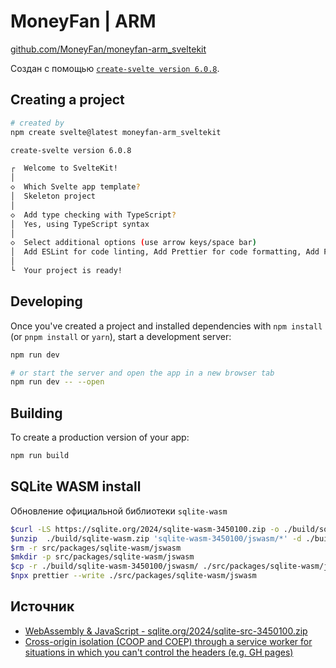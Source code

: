 # MoneyFan | ARM

[github.com/MoneyFan/moneyfan-arm_sveltekit](https://github.com/MoneyFan/moneyfan-arm_sveltekit)

Создан с помощью [`create-svelte version 6.0.8`](https://github.com/sveltejs/kit/tree/main/packages/create-svelte).

## Creating a project

```bash
# created by
npm create svelte@latest moneyfan-arm_sveltekit

create-svelte version 6.0.8

┌  Welcome to SvelteKit!
│
◇  Which Svelte app template?
│  Skeleton project
│
◇  Add type checking with TypeScript?
│  Yes, using TypeScript syntax
│
◇  Select additional options (use arrow keys/space bar)
│  Add ESLint for code linting, Add Prettier for code formatting, Add Playwright for browser testing, Add Vitest for unit testing
│
└  Your project is ready!
```

## Developing

Once you've created a project and installed dependencies with `npm install` (or `pnpm install` or `yarn`), start a development server:

```bash
npm run dev

# or start the server and open the app in a new browser tab
npm run dev -- --open
```

## Building

To create a production version of your app:

```bash
npm run build
```

## SQLite WASM install

Обновление официальной библиотеки `sqlite-wasm`

```bash
$curl -LS https://sqlite.org/2024/sqlite-wasm-3450100.zip -o ./build/sqlite-wasm.zip
$unzip  ./build/sqlite-wasm.zip 'sqlite-wasm-3450100/jswasm/*' -d ./build
$rm -r src/packages/sqlite-wasm/jswasm
$mkdir -p src/packages/sqlite-wasm/jswasm
$cp -r ./build/sqlite-wasm-3450100/jswasm/ ./src/packages/sqlite-wasm/jswasm
$npx prettier --write ./src/packages/sqlite-wasm/jswasm
```

## Источник

- [WebAssembly & JavaScript - sqlite.org/2024/sqlite-src-3450100.zip](https://sqlite.org/2024/sqlite-src-3450100.zip)
- [Cross-origin isolation (COOP and COEP) through a service worker for situations in which you can't control the headers (e.g. GH pages)](https://github.com/gzuidhof/coi-serviceworker)
